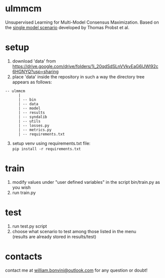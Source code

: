 # ulmmcm
Unsupervised Learning for Multi-Model Consensus Maximization. Based on the [single model scenario](https://openaccess.thecvf.com/content_CVPR_2019/papers/Probst_Unsupervised_Learning_of_Consensus_Maximization_for_3D_Vision_Problems_CVPR_2019_paper.pdf) developed by Thomas Probst et al.    

# setup
1. download 'data' from https://drive.google.com/drive/folders/1i_20qdSdSLnVVkvEaG6lJWl92c6HGNYQ?usp=sharing
2. place 'data' inside the repository in such a way the directory tree appears as follows:  
```
-- ulmmcm  
      |  
      | -- bin  
      | -- data  
      | -- model
      | -- results
      | -- syndalib             
      | -- utils                
      | -- losses.py             
      | -- metrics.py  
      | -- requirements.txt  
```
3. setup venv using requirements.txt file:   
`pip install -r requirements.txt`

# train
1. modify values under "user defined variables" in the script bin/train.py as you wish
2. run train.py

# test
1. run test.py script
2. choose what scenario to test among those listed in the menu  
(results are already stored in results/test)

# contacts

contact me at william.bonvini@outlook.com for any question or doubt!
